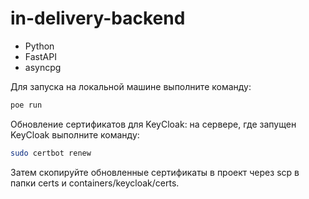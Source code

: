 # in-delivery-backend
- Python
- FastAPI
- asyncpg

Для запуска на локальной машине выполните команду:
```bash
poe run
```
Обновление сертификатов для KeyCloak:
на сервере, где запущен KeyCloak выполните команду:
```bash
sudo certbot renew
```
Затем скопируйте обновленные сертификаты в проект через scp в папки certs и containers/keycloak/certs.